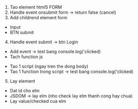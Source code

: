1. Tao element html5 FORM
2. Handle event onsubmit form -> return false (cancel)
3. Add childrend element form 
- Input
- BTN submit
4. Handle event submit -> btn Login
- Add event -> test bang console.log('clicked)
- Tach function js 
+ Tao 1 script (ngay tren the dong body)
+ Tao 1 function trong script -> test bang console.log('clicked) 
5. Lay element
- Dat id cho elm
- JSDOM -> lay elm (nho check lay elm thanh cong hay chua)
- Lay value/checked cua elm


